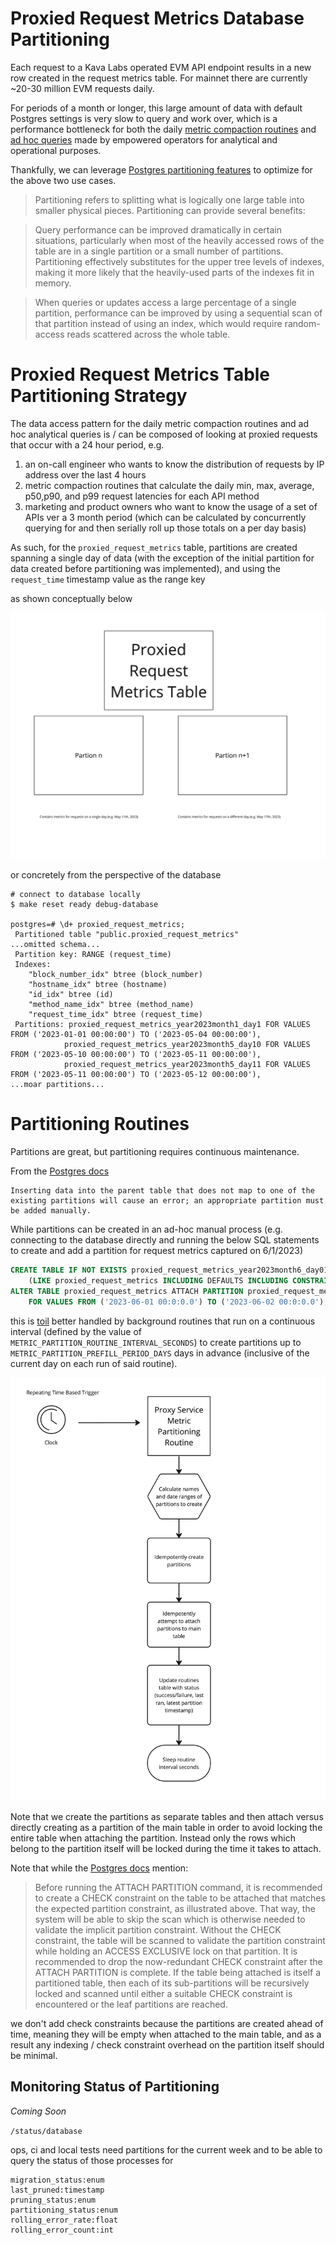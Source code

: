 # Proxied Request Metrics Database Partitioning

Each request to a Kava Labs operated EVM API endpoint results in a new row created in the request metrics table. For mainnet there are currently ~20-30 million EVM requests daily.

For periods of a month or longer, this large amount of data with default Postgres settings is very slow to query and work over, which is a performance bottleneck for both the daily [metric compaction routines](./METRIC_COMPACTION_ROUTINE.md) and [ad hoc queries](https://kava-labs.atlassian.net/wiki/spaces/ENG/pages/1242398721/Useful+Analytic+Queries) made by empowered operators for analytical and operational purposes.

Thankfully, we can leverage [Postgres partitioning features](https://www.postgresql.org/docs/15/ddl-partitioning.html) to optimize for the above two use cases.
> Partitioning refers to splitting what is logically one large table into smaller physical pieces. Partitioning can provide several benefits:

> Query performance can be improved dramatically in certain situations, particularly when most of the heavily accessed rows of the table are in a single partition or a small number of partitions. Partitioning effectively substitutes for the upper tree levels of indexes, making it more likely that the heavily-used parts of the indexes fit in memory.

> When queries or updates access a large percentage of a single partition, performance can be improved by using a sequential scan of that partition instead of using an index, which would require random-access reads scattered across the whole table.

# Proxied Request Metrics Table Partitioning Strategy

The data access pattern for the daily metric compaction routines and ad hoc analytical queries is / can be composed of looking at proxied requests that occur with a 24 hour period, e.g.

1. an on-call engineer who wants to know the distribution of requests by IP address over the last 4 hours
1. metric compaction routines that calculate the daily min, max, average, p50,p90, and p99 request latencies for each API method
1. marketing and product owners who want to know the usage of a set of APIs ver a 3 month period (which can be calculated by concurrently querying for and then serially roll up those totals on a per day basis)

As such, for the `proxied_request_metrics` table, partitions are created spanning a single day of data (with the exception of the initial partition for data created before partitioning was implemented), and using the `request_time` timestamp value as the range key

as shown conceptually below

![Metric Partitioning Conceptual Overview](./images/metric_partitioning_conceptual.jpg)

or concretely from the perspective of the database

```text
# connect to database locally
$ make reset ready debug-database

postgres=# \d+ proxied_request_metrics;
 Partitioned table "public.proxied_request_metrics"
...omitted schema...
 Partition key: RANGE (request_time)
 Indexes:
    "block_number_idx" btree (block_number)
    "hostname_idx" btree (hostname)
    "id_idx" btree (id)
    "method_name_idx" btree (method_name)
    "request_time_idx" btree (request_time)
 Partitions: proxied_request_metrics_year2023month1_day1 FOR VALUES FROM ('2023-01-01 00:00:00') TO ('2023-05-04 00:00:00'),
            proxied_request_metrics_year2023month5_day10 FOR VALUES FROM ('2023-05-10 00:00:00') TO ('2023-05-11 00:00:00'),
            proxied_request_metrics_year2023month5_day11 FOR VALUES FROM ('2023-05-11 00:00:00') TO ('2023-05-12 00:00:00'),
...moar partitions...
```

# Partitioning Routines

Partitions are great, but partitioning requires continuous maintenance.

From the [Postgres docs](https://www.postgresql.org/docs/current/ddl-partitioning.html)

```text
Inserting data into the parent table that does not map to one of the existing partitions will cause an error; an appropriate partition must be added manually.
```

While partitions can be created in an ad-hoc manual process (e.g. connecting to the database directly and running the below SQL statements to create and add a partition for request metrics captured on 6/1/2023)

```sql
CREATE TABLE IF NOT EXISTS proxied_request_metrics_year2023month6_day01
    (LIKE proxied_request_metrics INCLUDING DEFAULTS INCLUDING CONSTRAINTS);
ALTER TABLE proxied_request_metrics ATTACH PARTITION proxied_request_metrics_year2023month6_day01
    FOR VALUES FROM ('2023-06-01 00:0:0.0') TO ('2023-06-02 00:0:0.0');
```

this is [toil](https://sre.google/sre-book/eliminating-toil/) better handled by background routines that run on a continuous interval (defined by the value of `METRIC_PARTITION_ROUTINE_INTERVAL_SECONDS`) to create partitions up to `METRIC_PARTITION_PREFILL_PERIOD_DAYS` days in advance (inclusive of the current day on each run of said routine).

![Proxied Request Metrics Partitioning Routine Conceptual](./images/metric_partitioning_routine_conceptual.jpg)

Note that we create the partitions as separate tables and then attach versus directly creating as a partition of the main table in order to avoid locking the entire table when attaching the partition. Instead only the rows which belong to the partition itself will be locked during the time it takes to attach.

Note that while the [Postgres docs](https://www.postgresql.org/docs/current/ddl-partitioning.html) mention:

> Before running the ATTACH PARTITION command, it is recommended to create a CHECK constraint on the table to be attached that matches the expected partition constraint, as illustrated above. That way, the system will be able to skip the scan which is otherwise needed to validate the implicit partition constraint. Without the CHECK constraint, the table will be scanned to validate the partition constraint while holding an ACCESS EXCLUSIVE lock on that partition. It is recommended to drop the now-redundant CHECK constraint after the ATTACH PARTITION is complete. If the table being attached is itself a partitioned table, then each of its sub-partitions will be recursively locked and scanned until either a suitable CHECK constraint is encountered or the leaf partitions are reached.

we don't add check constraints because the partitions are created ahead of time, meaning they will be empty when attached to the main table, and as a result any indexing / check constraint overhead on the partition itself should be minimal.

## Monitoring Status of Partitioning

*Coming Soon*

`/status/database`

ops, ci and local tests need partitions for the current week and to be able to query the status of those processes for

```text
migration_status:enum
last_pruned:timestamp
pruning_status:enum
partitioning_status:enum
rolling_error_rate:float
rolling_error_count:int
```
